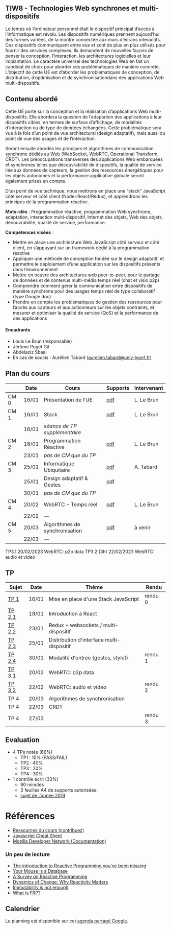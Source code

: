 ## TIW8 - Technologies Web synchrones et multi-dispositifs

Le temps où l’ordinateur personnel était le dispositif principal d’accès à l’informatique est révolu. Les dispositifs numériques prennent aujourd’hui des formes variées, de la montre connectée aux murs d’écrans interactifs. Ces dispositifs communiquent entre eux et sont de plus en plus utilisés pour fournir des services complexes. Ils demandent de nouvelles façons de penser la conception, l’interaction, les architectures logicielles et leur implantation. Le caractère universel des technologies Web en fait un candidat de choix pour aborder ces problématiques de manière concrète. L’objectif de cette UE est d’aborder les problématiques de conception, de distribution, d’optimisation et de synchronisationdans des applications Web multi-dispositifs.

## Contenu abordé

Cette UE porte sur la conception et la réalisation d’applications Web multi-dispositifs. Elle abordera la question de l’adaptation des applications à leur dispositifs cibles, en termes de surface d’affichage, de modalités d’interaction ou de type de données échangées. Cette problématique sera vue à la fois d’un point de vue architectural (design adaptatif), mais aussi du point de vue des usages et de l’interaction.

Seront ensuite abordés les principes et algorithmes de communication synchrone dédiés au Web (WebSocket, WebRTC, Operational Transform, CRDT). Les préoccupations transverses des applications Web embarquées et synchrones telles que découvrabilité de dispositifs, la qualité de service liée aux données de capteurs, la gestion des ressources énergétiques pour les objets autonomes et la performance applicative globale seront également prises en compte.

D’un point de vue technique, nous mettrons en place une “stack” JavaScript côté serveur et côté client (Node+React/Redux), et apprendrons les principes de la programmation réactive.

**Mots-clés** : Programmation réactive, programmation Web synchrone, adaptation, interaction multi-dispositif, Internet des objets, Web des objets, découvrabilité, qualité de service, performance.

**Compétences visées** :

- Mettre en place une architecture Web JavaScript côté serveur et côté client, en s’appuyant sur un framework dédié à la programmation réactive
- Appliquer une méthode de conception fondée sur le design adaptatif, et permettre le déploiement d’une application sur les dispositifs présents dans l’environnement
- Mettre en oeuvre des architectures web peer-to-peer, pour le partage de données et de contenus multi-média temps réel (chat et visio p2p)
- Comprendre comment gérer la communication entre dispositifs de manière synchrone pour des usages temps réel de type collaboratif (type Google doc)
- Prendre en compte les problématiques de gestion des ressources pour l’accès aux capteurs et aux actionneurs sur les objets contraints, et mesurer et optimiser la qualité de service (QoS) et la performance de ces applications

#### Encadrants

- Louis Le Brun (responsable)
- Jérôme Puget Gil
- Abdelaziz Sbaai
- En cas de soucis : Aurélien Tabard (aurelien.tabard@univ-lyon1.fr)

## Plan du cours

|          | Date  | Cours                          | Supports                                                             | Intervenant |
| -------- | ----- | ------------------------------ | -------------------------------------------------------------------- | ----------- |
| CM 0     | 16/01 | Présentation de l'UE           | [pdf](cours/cm0-intro.pdf)                                           | L. Le Brun  |
| CM 1     | 16/01 | Stack                          | [pdf](cours/cm1-stack.pdf)                                           | L. Le Brun  |
|          | 16/01 | _séance de TP supplémentaire_  |                                                                      |             |
| CM 2     | 18/01 | Programmation Réactive         | [pdf](cours/cm2-reactivity.pdf)                                      | L. Le Brun  |
|          | 23/01 | _pas de CM que du TP_          |                                                                      |             |
| CM 3     | 25/01 | Informatique Ubiquitaire       | [pdf](cours/cm1-introUbicomp.pdf)                                    | A. Tabard   |
|          | 25/01 | Design adaptatif & Gestes      | [pdf](cours/cm3-designAdaptatifetGestes.pdf)                         |             |
|          | 30/01 |_pas de CM que du TP_           |                                                                      |             |
| CM 4     | 20/02 | WebRTC - Temps réel            | [pdf](cours/cm4-collaboration.pdf)                                   | L. Le Brun  |
|          | 22/02 | —                              |                                                                      |             |
| CM 5     | 20/03 | Algorithmes de synchronisation | [pdf](cours/cm5-sharedediting.pdf)                                   | à venir     |
|          | 22/03 | —                              |                                                                      |             |

TP3.1	20/02/2023		WebRTC: p2p data
TP3.2 (3h)	22/02/2023		WebRTC: audio et video

## TP

| Sujet                                                                    | Date  | Thème                                     | Rendu   |
| ------------------------------------------------------------------------ | ----- | ----------------------------------------- | ------- |
| [TP 1](TP1)                                                              | 16/01 | Mise en place d'une Stack JavaScript      | rendu 0 |
| [TP 2.1](TP2/)                                                           | 18/01 | Introduction à React                      |         |
| [TP 2.2](TP2/#tp22-redux-middleware-websockets-pour-le-multi-dispositif) | 23/01 | Redux + websockets / multi-dispositif     |         |
| [TP 2.3](TP2/#tp23-distribution-dinterface-multi-dispositif)             | 25/01 | Distribution d'interface multi-dispositif |         |
| [TP 2.4](TP2/#4-suite)                                                   | 30/01 | Modalité d'entrée (gestes, stylet)        | rendu 1 |
| [TP 3.1](TP3)                                                            | 20/02 | WebRTC: p2p data                          |         |
| [TP 3.2](TP3/#tp32-webrtc-et-vidéo)                                      | 22/02 | WebRTC: audio et video                    | rendu 2 |
| TP 4                                                                     | 20/03 | Algorithmes de synchronisation            |         |
| TP 4                                                                     | 22/03 | CRDT                                      |         |
| TP 4                                                                     | 27/03 |                                           | rendu 3 |

## Evaluation

- 4 TPs notés (66%)
  - TP1 : 10% (PASS/FAIL)
  - TP2 : 40%
  - TP3 : 20%
  - TP4 : 30%
- 1 contrôle écrit (33%)
  - 90 minutes
  - 3 feuilles A4 de supports autorisées.
  - [sujet de l'année 2019](cours/TIW8-exam2019-session1.pdf)

# Références

- [Ressources du cours (contribuez)](hack)
- [Javascript Cheat Sheet](https://mbeaudru.github.io/modern-js-cheatsheet/)
- [Mozilla Developer Network (Documentation)](https://developer.mozilla.org/)

### Un peu de lecture

- [The introduction to Reactive Programming you've been missing](https://gist.github.com/staltz/868e7e9bc2a7b8c1f754)
- [Your Mouse is a Database](https://queue.acm.org/detail.cfm?id=2169076)
- [A Survey on Reactive Programming](http://soft.vub.ac.be/Publications/2012/vub-soft-tr-12-13.pdf)
- [Dynamics of Change: Why Reactivity Matters](https://queue.acm.org/detail.cfm?id=2971330)
- [Immutability is not enough](https://codewords.recurse.com/issues/six/immutability-is-not-enough)
- [What is FRP?](https://stackoverflow.com/questions/1028250/what-is-functional-reactive-programming)

## Calendrier

Le planning est disponible sur cet [agenda partagé Google](https://calendar.google.com/calendar/embed?src=jtfqc9236icr8imhegough22i4%40group.calendar.google.com&ctz=Europe%2FBerlin).

<!-- Vérifiez l'agenda régulièrement, les salles et les horaires de TP risquent d'être modifiés en fonction de la disponibilité des salles du batiment Nautibus. -->

<!-- iframe src="https://calendar.google.com/calendar/embed?title=TIW8&amp;showPrint=0&amp;showCalendars=0&amp;showTz=0&amp;height=500&amp;wkst=2&amp;bgcolor=%23FFFFFF&amp;src=rtlfsq23dgbtshi8lghu5qi7o6oihk0j%40import.calendar.google.com&amp;color=%238C500B&amp;ctz=Europe%2FBerlin" style="border-width:0" width="600" height="500" frameborder="0" scrolling="no"></iframe-->
